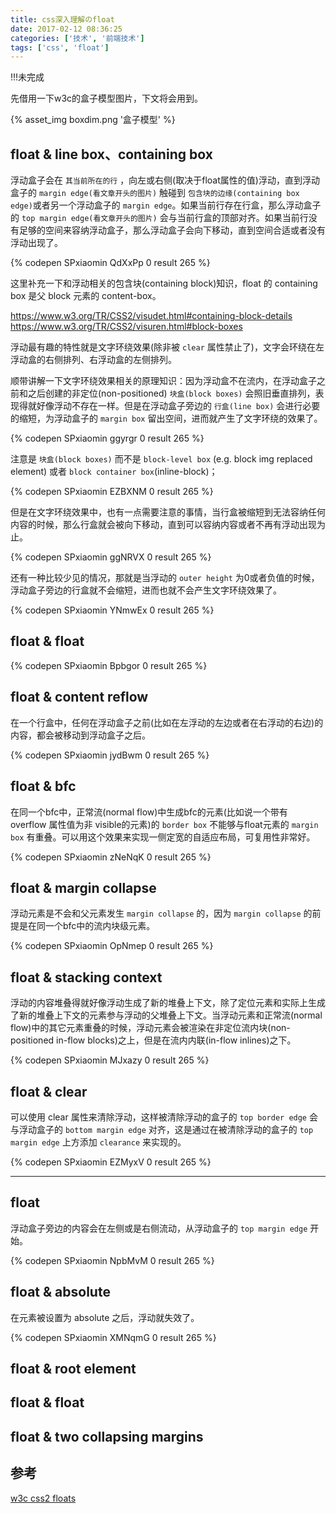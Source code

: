```yaml
---
title: css深入理解のfloat
date: 2017-02-12 08:36:25
categories: ['技术', '前端技术']
tags: ['css', 'float']
---
```


!!!未完成

先借用一下w3c的盒子模型图片，下文将会用到。

{% asset_img boxdim.png '盒子模型' %}

## float & line box、containing box

浮动盒子会在 `其当前所在的行` ，向左或右侧(取决于float属性的值)浮动，直到浮动盒子的 `margin edge(看文章开头的图片)` 触碰到 `包含块的边缘(containing box edge)`或者另一个浮动盒子的 `margin edge`。如果当前行存在行盒，那么浮动盒子的 `top margin edge(看文章开头的图片)` 会与当前行盒的顶部对齐。如果当前行没有足够的空间来容纳浮动盒子，那么浮动盒子会向下移动，直到空间合适或者没有浮动出现了。

{% codepen SPxiaomin QdXxPp 0 result 265 %}

这里补充一下和浮动相关的包含块(containing block)知识，float 的 containing box 是父 block 元素的 content-box。

<!-- TODO: 稍后再插入，相关的知识点对于我来说存在有难度 -->
<https://www.w3.org/TR/CSS2/visudet.html#containing-block-details>
<https://www.w3.org/TR/CSS2/visuren.html#block-boxes>

浮动最有趣的特性就是文字环绕效果(除非被 `clear` 属性禁止了)，文字会环绕在左浮动盒的右侧排列、右浮动盒的左侧排列。

顺带讲解一下文字环绕效果相关的原理知识：因为浮动盒不在流内，在浮动盒子之前和之后创建的非定位(non-positioned) `块盒(block boxes)` 会照旧垂直排列，表现得就好像浮动不存在一样。但是在浮动盒子旁边的 `行盒(line box)` 会进行必要的缩短，为浮动盒子的 `margin box` 留出空间，进而就产生了文字环绕的效果了。

{% codepen SPxiaomin ggyrgr 0 result 265 %}

注意是 `块盒(block boxes)` 而不是 `block-level box` (e.g. block img replaced element) 或者 `block container box`(inline-block)；

{% codepen SPxiaomin EZBXNM 0 result 265 %}
<!-- TODO: 插入这些box的解释 -->

但是在文字环绕效果中，也有一点需要注意的事情，当行盒被缩短到无法容纳任何内容的时候，那么行盒就会被向下移动，直到可以容纳内容或者不再有浮动出现为止。

{% codepen SPxiaomin ggNRVX 0 result 265 %}

还有一种比较少见的情况，那就是当浮动的 `outer height` 为0或者负值的时候，浮动盒子旁边的行盒就不会缩短，进而也就不会产生文字环绕效果了。

{% codepen SPxiaomin YNmwEx 0 result 265 %}

## float & float

{% codepen SPxiaomin Bpbgor 0 result 265 %}

## float & content reflow

在一个行盒中，任何在浮动盒子之前(比如在左浮动的左边或者在右浮动的右边)的内容，都会被移动到浮动盒子之后。

{% codepen SPxiaomin jydBwm 0 result 265 %}

## float & bfc

在同一个bfc中，正常流(normal flow)中生成bfc的元素(比如说一个带有 overflow 属性值为非 visible的元素)的 `border box` 不能够与float元素的 `margin box` 有重叠。可以用这个效果来实现一侧定宽的自适应布局，可复用性非常好。

{% codepen SPxiaomin zNeNqK 0 result 265 %}

## float & margin collapse

浮动元素是不会和父元素发生 `margin collapse` 的，因为 `margin collapse` 的前提是在同一个bfc中的流内块级元素。

{% codepen SPxiaomin OpNmep 0 result 265 %}

## float & stacking context

浮动的内容堆叠得就好像浮动生成了新的堆叠上下文，除了定位元素和实际上生成了新的堆叠上下文的元素参与浮动的父堆叠上下文。当浮动元素和正常流(normal flow)中的其它元素重叠的时候，浮动元素会被渲染在非定位流内块(non-positioned in-flow blocks)之上，但是在流内内联(in-flow inlines)之下。

{% codepen SPxiaomin MJxazy 0 result 265 %}

## float & clear

可以使用 clear 属性来清除浮动，这样被清除浮动的盒子的 `top border edge` 会与浮动盒子的 `bottom margin edge` 对齐，这是通过在被清除浮动的盒子的 `top margin edge` 上方添加 `clearance` 来实现的。

{% codepen SPxiaomin EZMyxV 0 result 265 %}

---

## float

浮动盒子旁边的内容会在左侧或是右侧流动，从浮动盒子的 `top margin edge` 开始。

{% codepen SPxiaomin NpbMvM 0 result 265 %}

## float & absolute

在元素被设置为 absolute 之后，浮动就失效了。

{% codepen SPxiaomin XMNqmG 0 result 265 %}

## float & root element

<!-- TODO: 测试一下root element是指html or body -->

## float & float

<!-- TODO: 测试一下源文档中后面的浮动元素必须在前面的元素的 `margin edge` 下方么 -->

## float & two collapsing margins

<!-- TODO: 浮动与上面元素的关系，浮动与下面元素的关系是怎么样的 -->

## 参考

[w3c css2 floats](https://www.w3.org/TR/CSS2/visuren.html#floats)
